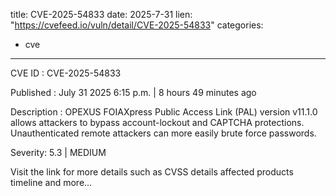  
title: CVE-2025-54833
date: 2025-7-31
lien: "https://cvefeed.io/vuln/detail/CVE-2025-54833"
categories:
  - cve
---

CVE ID : CVE-2025-54833

Published :  July 31
2025
6:15 p.m. | 8 hours
49 minutes ago

Description : OPEXUS FOIAXpress Public Access Link (PAL) version v11.1.0 allows attackers to bypass account-lockout and CAPTCHA protections. Unauthenticated remote attackers can more easily brute force passwords.

Severity: 5.3 | MEDIUM

Visit the link for more details
such as CVSS details
affected products
timeline
and more...
